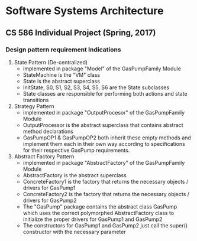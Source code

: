 # Software Systems Architecture
## CS 586 Individual Project (Spring, 2017)

### Design pattern requirement Indications

1. State Pattern (De-centralized)
    - implemented in package "Model" of the GasPumpFamily Module
    - StateMachine is the "VM" class
    - State is the abstract superclass
    - InitState, S0, S1, S2, S3, S4, S5, S6 are the State subclasses 
    - State classes are responsible for performing both actions and state transitions
2. Strategy Pattern
    - implemented in package "OutputProcesor" of the GasPumpFamily Module
    - OutputProcessor is the abstract superclass that contains abstract method declarations
    - GasPumpOP1 & GasPumpOP2 both inherit these empty methods and implement them each in their own way
    according to specifications for their respective GasPump requirements.
3. Abstract Factory Pattern
    - implemented in package "AbstractFactory" of the GasPumpFamily Module
    - AbstractFactory is the abstract superclass
    - ConcreteFactory1 is the factory that returns the necessary objects / drivers for GasPump1
    - ConcreteFactory2 is the factory that returns the necessary objects / drivers for GasPump2
    - The "GasPump" package contains the abstract class GasPump which uses the correct polymorphed AbstractFactory
    class to initialize the proper drivers for GasPump1 and GasPump2
    - The constructors for GasPump1 and GasPump2 just call the super() constructor with the necessary parameter
